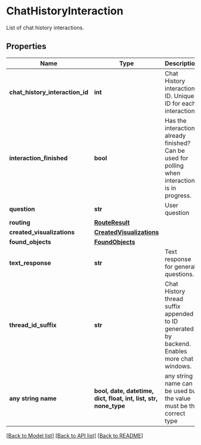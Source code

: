 # ChatHistoryInteraction

List of chat history interactions.

## Properties
Name | Type | Description | Notes
------------ | ------------- | ------------- | -------------
**chat_history_interaction_id** | **int** | Chat History interaction ID. Unique ID for each interaction. | 
**interaction_finished** | **bool** | Has the interaction already finished? Can be used for polling when interaction is in progress. | 
**question** | **str** | User question | 
**routing** | [**RouteResult**](RouteResult.md) |  | 
**created_visualizations** | [**CreatedVisualizations**](CreatedVisualizations.md) |  | [optional] 
**found_objects** | [**FoundObjects**](FoundObjects.md) |  | [optional] 
**text_response** | **str** | Text response for general questions. | [optional] 
**thread_id_suffix** | **str** | Chat History thread suffix appended to ID generated by backend. Enables more chat windows. | [optional] 
**any string name** | **bool, date, datetime, dict, float, int, list, str, none_type** | any string name can be used but the value must be the correct type | [optional]

[[Back to Model list]](../README.md#documentation-for-models) [[Back to API list]](../README.md#documentation-for-api-endpoints) [[Back to README]](../README.md)


